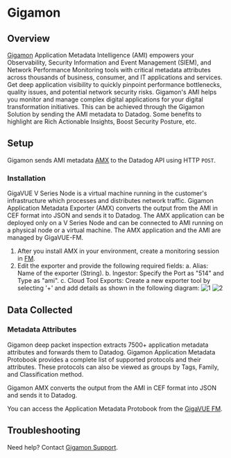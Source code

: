 # Gigamon

## Overview
[Gigamon][1]  Application Metadata Intelligence (AMI) empowers your Observability, Security Information and Event Management (SIEM), and Network Performance Monitoring tools with critical metadata attributes across thousands of business, consumer, and IT applications and services. Get deep application visibility to quickly pinpoint performance bottlenecks, quality issues, and potential network security risks. Gigamon's AMI helps you monitor and manage complex digital applications for your digital transformation initiatives. This can be achieved through the Gigamon Solution by sending the AMI metadata to Datadog. Some benefits to highlight are Rich Actionable Insights, Boost Security Posture, etc.



## Setup
Gigamon sends AMI metadata [AMX][2] to the Datadog API using HTTP `POST`. 

### Installation

GigaVUE V Series Node is a virtual machine running in the customer's infrastructure which processes and distributes network traffic. Gigamon Application Metadata Exporter (AMX) converts the output from the AMI in CEF format into JSON and sends it to Datadog. The AMX application can be deployed only on a V Series Node and can be connected to AMI running on a physical node or a virtual machine. The AMX application and the AMI are managed by GigaVUE-FM. 

1. After you install AMX in your environment, create a monitoring session in [FM][3]. 
2. Edit the exporter and provide the following required fields:
    a. Alias: Name of the exporter (String).
    b. Ingestor: Specify the Port as "514" and Type as "ami".
    c. Cloud Tool Exports: Create a new exporter tool by selecting '+' and add details as shown in the following diagram:
    ![1](https://raw.githubusercontent.com/DataDog/integrations-extras/master/gigamon/images/images/gigamon1.png)
    ![2](https://raw.githubusercontent.com/DataDog/integrations-extras/master/gigamon/images/images/gigamon2.png)
    

## Data Collected

### Metadata Attributes
Gigamon deep packet inspection extracts 7500+ application metadata attributes and forwards them to Datadog. Gigamon Application Metadata Protobook provides a complete list of supported protocols and their attributes. These protocols can also be viewed as groups by Tags, Family, and Classification method. 

Gigamon AMX converts the output from the AMI in CEF format into JSON and sends it to Datadog.

You can access the Application Metadata Protobook from the [GigaVUE FM][4].

## Troubleshooting
Need help? Contact [Gigamon Support][5].

[1]: http://gigamon.com
[2]: https://docs.gigamon.com/doclib66/Content/GV-Cloud-V-Series-Applications/AMX_intro.html
[3]: https://docs.gigamon.com/doclib66/Content/GigaVUE_Cloud_Suites.html?tocpath=GigaVUE%20Cloud%20Suite%7C_____0
[4]: https://docs.gigamon.com/doclib66/Content/GV-GigaSMART/Application%20Protocol%20Bundle.html
[5]: https://www.gigamon.com/support/support-and-services/contact-support.html

